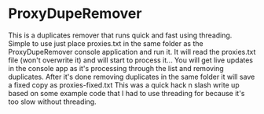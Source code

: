 # ProxyDupeRemover
This is a duplicates remover that runs quick and fast using threading.
Simple to use just place proxies.txt in the same folder as the ProxyDupeRemover console application and run it.
It will read the proxies.txt file (won't overwrite it) and will start to process it...
You will get live updates in the console app as it's processing through the list and removing duplicates.
After it's done removing duplicates in the same folder it will save a fixed copy as proxies-fixed.txt
This was a quick hack n slash write up based on some example code that I had to use threading for because it's too slow without threading.

